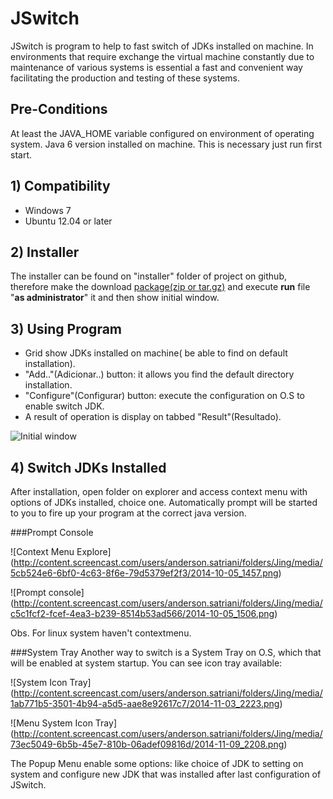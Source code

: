 JSwitch
=======

JSwitch is program to help to fast switch of JDKs installed on machine. In environments that require exchange the virtual machine constantly due to maintenance of various systems is essential a fast and convenient way facilitating the production and testing of these systems.

## Pre-Conditions

At least the JAVA_HOME variable configured on environment of operating system. Java 6 version installed on machine. This is necessary just run first start.

## 1) Compatibility

* Windows 7
* Ubuntu 12.04 or later

## 2) Installer

The installer can be found on "installer" folder of project on github, therefore make the download [package(zip or tar.gz)](https://github.com/andersonsilveira/jswitch/blob/master/install) and execute **run** file "**as administrator**" it and then show initial window.


## 3) Using Program

* Grid show JDKs installed on machine( be able to find on default installation).
* "Add.."(Adicionar..) button: it allows you find the default directory installation.
* "Configure"(Configurar) button: execute the configuration on O.S to enable switch JDK.
* A result of operation is display on tabbed "Result"(Resultado).

![Initial window](http://content.screencast.com/users/anderson.satriani/folders/Jing/media/3a2ec0b5-32c3-408c-854f-eda9cd14e67f/2014-11-09_2204.png)

## 4) Switch JDKs Installed

After installation, open folder on explorer and access context menu with options of JDKs installed, choice one. Automatically prompt will be started to you to fire up your program at the correct java version.

###Prompt Console

![Context Menu Explore] (http://content.screencast.com/users/anderson.satriani/folders/Jing/media/5cb524e6-6bf0-4c63-8f6e-79d5379ef2f3/2014-10-05_1457.png)

![Prompt console] (http://content.screencast.com/users/anderson.satriani/folders/Jing/media/c5c1fcf2-fcef-4ea3-b239-8514b53ad566/2014-10-05_1506.png)

Obs. For linux system haven't contextmenu.

###System Tray
Another way to switch is a System Tray on O.S, which that will be enabled at system startup. You can see icon tray available:

![System Icon Tray] 
(http://content.screencast.com/users/anderson.satriani/folders/Jing/media/1ab771b5-3501-4b94-a5d5-aae8e92617c7/2014-11-03_2223.png)

![Menu System Icon Tray] 
(http://content.screencast.com/users/anderson.satriani/folders/Jing/media/73ec5049-6b5b-45e7-810b-06adef09816d/2014-11-09_2208.png)

The Popup Menu enable some options: like choice of JDK to setting on system and configure new JDK that was installed after last configuration of JSwitch.



